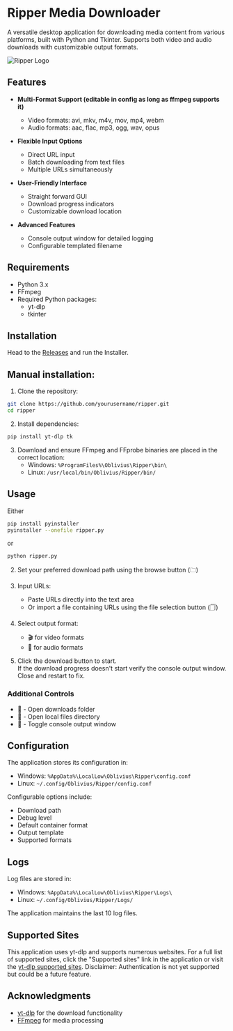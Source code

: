 # Ripper Media Downloader

A versatile desktop application for downloading media content from various platforms, built with Python and Tkinter. Supports both video and audio downloads with customizable output formats.

![Ripper Logo](assets/256.png)

## Features

- **Multi-Format Support (editable in config as long as ffmpeg supports it)**
  - Video formats: avi, mkv, m4v, mov, mp4, webm
  - Audio formats: aac, flac, mp3, ogg, wav, opus
  
- **Flexible Input Options**
  - Direct URL input
  - Batch downloading from text files
  - Multiple URLs simultaneously
  
- **User-Friendly Interface**
  - Straight forward GUI
  - Download progress indicators
  - Customizable download location
  
- **Advanced Features**
  - Console output window for detailed logging
  - Configurable templated filename
  
## Requirements

- Python 3.x
- FFmpeg
- Required Python packages:
  - yt-dlp
  - tkinter

## Installation
Head to the [Releases](https://github.com/99oblivius/obli-ripper/releases) and run the Installer.

## Manual installation:

1. Clone the repository:
```bash
git clone https://github.com/yourusername/ripper.git
cd ripper
```

2. Install dependencies:
```bash
pip install yt-dlp tk
```

3. Download and ensure FFmpeg and FFprobe binaries are placed in the correct location:
   - Windows: `%ProgramFiles%\Oblivius\Ripper\bin\`
   - Linux: `/usr/local/bin/Oblivius/Ripper/bin/`

## Usage

Either 
```bash
pip install pyinstaller
pyinstaller --onefile ripper.py
```
or
```bash
python ripper.py
```

2. Set your preferred download path using the browse button (🗀)

3. Input URLs:
   - Paste URLs directly into the text area
   - Or import a file containing URLs using the file selection button (🗍)

4. Select output format:
   - 🎬 for video formats
   - 🎵 for audio formats

5. Click the download button to start.  
If the download progress doesn't start verify the console output window. 
Close and restart to fix.

### Additional Controls

- 📂 - Open downloads folder
- 🔧 - Open local files directory
- 📰 - Toggle console output window

## Configuration

The application stores its configuration in:
- Windows: `%AppData%\LocalLow\Oblivius\Ripper\config.conf`
- Linux: `~/.config/Oblivius/Ripper/config.conf`

Configurable options include:
- Download path
- Debug level
- Default container format
- Output template
- Supported formats

## Logs

Log files are stored in:
- Windows: `%AppData%\LocalLow\Oblivius\Ripper\Logs\`
- Linux: `~/.config/Oblivius/Ripper/Logs/`

The application maintains the last 10 log files.

## Supported Sites

This application uses yt-dlp and supports numerous websites. For a full list of supported sites, click the "Supported sites" link in the application or visit the [yt-dlp supported sites](https://github.com/yt-dlp/yt-dlp/blob/master/supportedsites.md).
Disclaimer: Authentication is not yet supported but could be a future feature.

## Acknowledgments
- [yt-dlp](https://github.com/yt-dlp/yt-dlp) for the download functionality
- [FFmpeg](https://ffmpeg.org/) for media processing